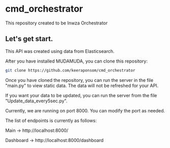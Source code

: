 # cmd_orchestrator

This repository created to be Inwza Orchestrator

## Let's get start.

This API was created using data from Elasticsearch.

After you have installed MUDAMUDA, you can clone this repository:
```bash
git clone https://github.com/keeraponsom/cmd_orchestrator
```

Once you have cloned the repository, you can run the server in the file "main.py" to view static data. The data will not be refreshed for your API.

If you want your data to be updated, you can run the server from the file "Update_data_every5sec.py".

Currently, we are running on port 8000. You can modify the port as needed.

The list of endpoints is currently as follows:

Main -> http://localhost:8000/

Dashboard -> http://localhost:8000/dashboard